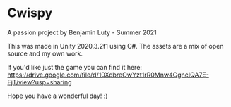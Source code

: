 # Cwispy
 A passion project by Benjamin Luty - Summer 2021

This was made in Unity 2020.3.2f1 using C#.
The assets are a mix of open source and my own work.

If you'd like just the game you can find it here:
https://drive.google.com/file/d/10XdbreOwYzt1rR0Mnw4GgncIQA7E-FjT/view?usp=sharing

Hope you have a wonderful day!
:)
